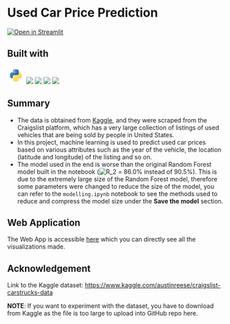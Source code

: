 # Used Car Price Prediction

[![Open in Streamlit](https://static.streamlit.io/badges/streamlit_badge_black_white.svg)](https://share.streamlit.io/ansonnn07/used-car-price-prediction/main/app.py)

## Built with
<code><img height="40" src="https://raw.githubusercontent.com/github/explore/80688e429a7d4ef2fca1e82350fe8e3517d3494d/topics/python/python.png"></code>
<code><img height="40" src="https://raw.githubusercontent.com/numpy/numpy/7e7f4adab814b223f7f917369a72757cd28b10cb/branding/icons/numpylogo.svg"></code>
<code><img height="40" src="https://raw.githubusercontent.com/pandas-dev/pandas/761bceb77d44aa63b71dda43ca46e8fd4b9d7422/web/pandas/static/img/pandas.svg"></code>
<code><img height="40" src="https://upload.wikimedia.org/wikipedia/commons/thumb/0/05/Scikit_learn_logo_small.svg/1280px-Scikit_learn_logo_small.svg.png"></code>
<code><img height="40" src="https://cdn.analyticsvidhya.com/wp-content/uploads/2020/10/image4.jpg"></code>

## Summary
- The data is obtained from [Kaggle](https://www.kaggle.com/austinreese/craigslist-carstrucks-data),
and they were scraped from the Craigslist platform, which has a very large collection of listings of 
used vehicles that are being sold by people in United States.
- In this project, machine learning is used to predict used car prices based on various attributes such as the year of the vehicle, the location (latitude and longitude) of the listing and so on.
- The model used in the end is worse than the original Random Forest model built in the notebook (<img src="https://latex.codecogs.com/gif.latex?R_2" title="R_2" /> = 86.0% instead of 90.5%). This is due to the extremely large size of the Random Forest model, therefore some parameters were changed to reduce the size of the model, you can refer to the `modelling.ipynb` notebook to see the methods used to reduce and compress the model size under the **Save the model** section.

## Web Application
The Web App is accessible [here](https://share.streamlit.io/ansonnn07/used-car-price-prediction/main/app.py) which you can directly see all the visualizations made.

## Acknowledgement
Link to the Kaggle dataset: https://www.kaggle.com/austinreese/craigslist-carstrucks-data

**NOTE**: If you want to experiment with the dataset, you have to download from Kaggle
as the file is too large to upload into GitHub repo here.